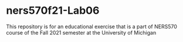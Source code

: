 # ners570f21-Lab06
This repository is for an educational exercise that is a part of NERS570 course of the Fall 2021 semester at the University of Michigan
